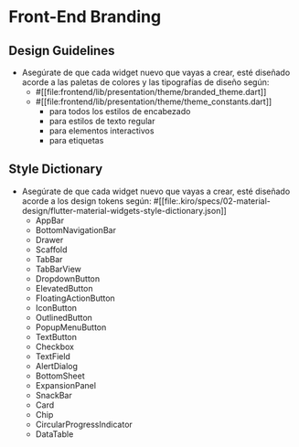 # Front-End Branding

## Design Guidelines

- Asegúrate de que cada widget nuevo que vayas a crear, esté diseñado acorde a las paletas de colores y las tipografías de diseño según:
  - #[[file:frontend/lib/presentation/theme/branded_theme.dart]]
  - #[[file:frontend/lib/presentation/theme/theme_constants.dart]]
    - para todos los estilos de encabezado
    - para estilos de texto regular
    - para elementos interactivos
    - para etiquetas

## Style Dictionary

- Asegúrate de que cada widget nuevo que vayas a crear, esté diseñado acorde a los design tokens según: #[[file:.kiro/specs/02-material-design/flutter-material-widgets-style-dictionary.json]]
  - AppBar
  - BottomNavigationBar
  - Drawer
  - Scaffold
  - TabBar
  - TabBarView
  - DropdownButton
  - ElevatedButton
  - FloatingActionButton
  - IconButton
  - OutlinedButton
  - PopupMenuButton
  - TextButton
  - Checkbox
  - TextField
  - AlertDialog
  - BottomSheet
  - ExpansionPanel
  - SnackBar
  - Card
  - Chip
  - CircularProgressIndicator
  - DataTable